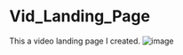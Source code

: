 # Vid_Landing_Page
This a video landing page I created.
![image](https://user-images.githubusercontent.com/75237646/111569390-8c029b00-8770-11eb-8d76-b32ce783570e.png)
